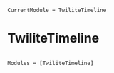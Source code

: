 ```@meta
CurrentModule = TwiliteTimeline
```

# TwiliteTimeline

```@index
```

```@autodocs
Modules = [TwiliteTimeline]
```
